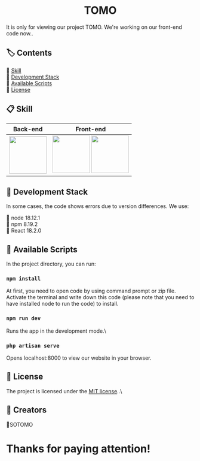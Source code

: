<h1 align="center">TOMO</h1>

It is only for viewing our project TOMO. We're working on our front-end code now..



## 🏷️ Contents

🔹 [Skill](#-skill)\
🔹 [Development Stack](#-development-stack)\
🔹 [Available Scripts](#-available-scripts)\
🔹 [License](#-license)





## 📋 Skill

| Back-end                                                     |                                 Front-end                  |
| ------------------------------------------------------------ | ---------------------------------------------------------- |
| <img src="https://www.designbust.com/download/168/png/laravel_icon512.png"  style="width:100px"/> | <img src="https://cdn4.iconfinder.com/data/icons/logos-3/600/React.js_logo-512.png"  style="width:100px"/> <img src="https://upload.wikimedia.org/wikipedia/commons/thumb/d/d5/Tailwind_CSS_Logo.svg/2048px-Tailwind_CSS_Logo.svg.png"  style="width:100px"/> |

  

## 📌 Development Stack

In some cases, the code shows errors due to version differences. We use:

🔹 node 18.12.1\
🔹 npm 8.19.2\
🔹 React 18.2.0




## 💾 Available Scripts

In the project directory, you can run:

### `npm install`
At first, you need to open code by using command prompt or zip file.\
Activate the terminal and write down this code (please note that you need to have installed node to run the code) to install.

### `npm run dev`

Runs the app in the development mode.\

### `php artisan serve`

Opens localhost:8000 to view our website in your browser.

## 📄 License

The project is licensed under the [MIT license](https://opensource.org/licenses/MIT)..\



## 👥 Creators

🔹SOTOMO

# Thanks for paying attention!


